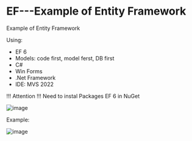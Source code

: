 # EF---Example of Entity Framework
Example of Entity Framework

Using:
- EF 6
- Models: code first, model ferst, DB first
- C#
- Win Forms
- .Net Framework
- IDE: MVS 2022

!!! Attention !!!
Need to instal Packages EF 6 in NuGet

![image](https://github.com/user-attachments/assets/b7d01b76-cc94-4aaf-a69d-e72b7d58b9a6)


Example:

![image](https://github.com/user-attachments/assets/bc371bdf-0c80-47e4-a8e0-c0640689f622)

